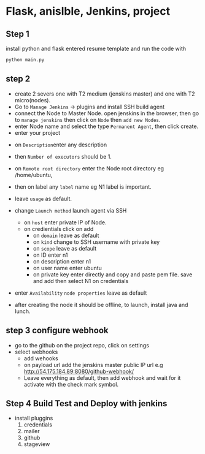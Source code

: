 # Flask, anislble, Jenkins, project 

## Step 1
install python and flask
entered resume template and run the code with
```bash 
python main.py 
```
## step 2 
* create 2 severs one with T2 medium (jenskins master) and one with T2 micro(nodes).
* Go to `Manage Jenkins` -> plugins and install SSH build agent 
* connect the Node to Master Node. open jenskins in the browser, then go to `manage jenskins` then click on `Node` then `add new Nodes`.
* enter Node name and select the type `Permanent Agent`, then click create.
* enter your project 
- on `Description`enter any description
- then `Number of executors` should be 1. 
- on `Remote root directory` enter the Node root directory eg /home/ubuntu, 
- then on label any `label` name eg N1 label is important. 
 - leave `usage` as default.
 - change  `Launch method` launch agent via SSH 
    - on `host` enter private IP of Node.
    -  on credientials click on add 
        - on `domain` leave as default 
        - on `kind` change to SSH username with private key
        - on `scope` leave as default
        - on ID enter n1 
        - on description enter n1 
        - on user name enter ubuntu 
        - on private key enter directly and copy and paste pem file. save and add then select N1 on credentials
        

- enter   `Availability` `node properties` leave as default
- after creating the node it should be offline, to launch, install java and lunch. 

## step 3 configure webhook

- go to the github on the project repo, click on settings
- select webhooks
   - add wehooks 
   - on payload url add the jenskins master public IP url e.g http://54.175.184.89:8080/github-webhook/
   - Leave everything as default, then add webhook and wait for it activate with the check mark symbol.

## Step 4 Build Test and Deploy with jenkins
 - install pluggins 
    1. credentials 
    2. mailer
    3. github
    4. stageview 
